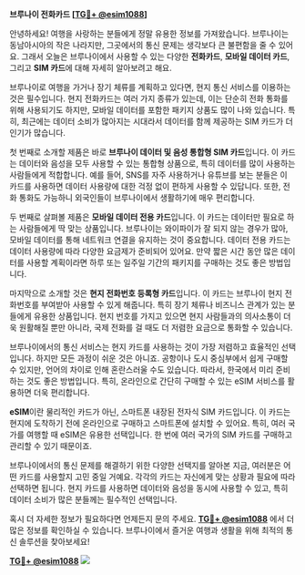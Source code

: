 **브루나이 전화카드 [[TG💪+ @esim1088](https://t.me/s/esim1088)]**

안녕하세요! 여행을 사랑하는 분들에게 정말 유용한 정보를 가져왔습니다. 브루나이는 동남아시아의 작은 나라지만, 그곳에서의 통신 문제는 생각보다 큰 불편함을 줄 수 있어요. 그래서 오늘은 브루나이에서 사용할 수 있는 다양한 **전화카드**, **모바일 데이터 카드**, 그리고 **SIM 카드**에 대해 자세히 알아보려고 해요.

브루나이로 여행을 가거나 장기 체류를 계획하고 있다면, 현지 통신 서비스를 이용하는 것은 필수입니다. 현지 전화카드는 여러 가지 종류가 있는데, 이는 단순히 전화 통화를 위해 사용되기도 하지만, 모바일 데이터를 포함한 패키지 상품도 많이 나와 있습니다. 특히, 최근에는 데이터 소비가 많아지는 시대라서 데이터를 함께 제공하는 SIM 카드가 더 인기가 많습니다.

첫 번째로 소개할 제품은 바로 **브루나이 데이터 및 음성 통합형 SIM 카드**입니다. 이 카드는 데이터와 음성을 모두 사용할 수 있는 통합형 상품으로, 특히 데이터를 많이 사용하는 사람들에게 적합합니다. 예를 들어, SNS를 자주 사용하거나 유튜브를 보는 분들은 이 카드를 사용하면 데이터 사용량에 대한 걱정 없이 편하게 사용할 수 있답니다. 또한, 전화 통화도 가능하니 외국인들이 브루나이에서 생활하기에 매우 편리합니다.

두 번째로 살펴볼 제품은 **모바일 데이터 전용 카드**입니다. 이 카드는 데이터만 필요로 하는 사람들에게 딱 맞는 상품입니다. 브루나이는 와이파이가 잘 되지 않는 경우가 많아, 모바일 데이터를 통해 네트워크 연결을 유지하는 것이 중요합니다. 데이터 전용 카드는 데이터 사용량에 따라 다양한 요금제가 준비되어 있어요. 만약 짧은 시간 동안 많은 데이터를 사용할 계획이라면 하루 또는 일주일 기간의 패키지를 구매하는 것도 좋은 방법입니다.

마지막으로 소개할 것은 **현지 전화번호 등록형 카드**입니다. 이 카드는 브루나이 현지 전화번호를 부여받아 사용할 수 있게 해줍니다. 특히 장기 체류나 비즈니스 관계가 있는 분들에게 유용한 상품입니다. 현지 번호를 가지고 있으면 현지 사람들과의 의사소통이 더욱 원활해질 뿐만 아니라, 국제 전화를 걸 때도 더 저렴한 요금으로 통화할 수 있습니다.

브루나이에서의 통신 서비스는 현지 카드를 사용하는 것이 가장 저렴하고 효율적인 선택입니다. 하지만 모든 과정이 쉬운 것은 아니죠. 공항이나 도시 중심부에서 쉽게 구매할 수 있지만, 언어의 차이로 인해 혼란스러울 수도 있습니다. 따라서, 한국에서 미리 준비하는 것도 좋은 방법입니다. 특히, 온라인으로 간단히 구매할 수 있는 eSIM 서비스를 활용하면 더욱 편리합니다.

**eSIM**이란 물리적인 카드가 아닌, 스마트폰 내장된 전자식 SIM 카드입니다. 이 카드는 현지에 도착하기 전에 온라인으로 구매하고 스마트폰에 설치할 수 있어요. 특히, 여러 국가를 여행할 때 eSIM은 유용한 선택입니다. 한 번에 여러 국가의 SIM 카드를 구매하고 관리할 수 있기 때문이죠.

브루나이에서의 통신 문제를 해결하기 위한 다양한 선택지를 알아본 지금, 여러분은 어떤 카드를 사용할지 고민 중일 거예요. 각각의 카드는 자신에게 맞는 상황과 필요에 따라 선택하면 됩니다. 현지 카드를 사용하면 데이터와 음성을 동시에 사용할 수 있고, 특히 데이터 소비가 많은 분들께는 필수적인 선택입니다.

혹시 더 자세한 정보가 필요하다면 언제든지 문의 주세요. **[TG💪+ @esim1088](https://t.me/s/esim1088)** 에서 더 많은 정보를 확인하실 수 있습니다. 브루나이에서 즐거운 여행과 생활을 위해 최적의 통신 솔루션을 찾아보세요!

**[TG💪+ @esim1088](https://t.me/s/esim1088) ![](https://i.postimg.cc/Y0z9fWf4/image.png)**